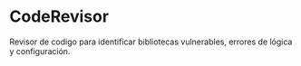# CodeRevisor
Revisor de codigo para identificar bibliotecas vulnerables, errores de lógica y configuración.
